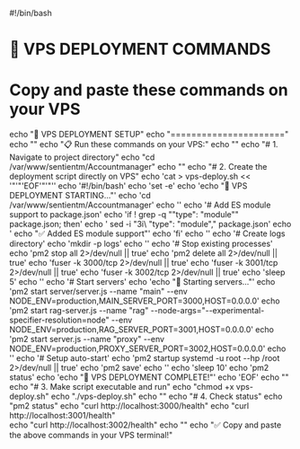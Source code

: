 #!/bin/bash

# 🚀 VPS DEPLOYMENT COMMANDS
# Copy and paste these commands on your VPS

echo "🚀 VPS DEPLOYMENT SETUP"
echo "======================"
echo ""
echo "📋 Run these commands on your VPS:"
echo ""
echo "# 1. Navigate to project directory"
echo "cd /var/www/sentientm/Accountmanager"
echo ""
echo "# 2. Create the deployment script directly on VPS"
echo 'cat > vps-deploy.sh << '"'"'EOF'"'"''
echo '#!/bin/bash'
echo 'set -e'
echo 'echo "🚀 VPS DEPLOYMENT STARTING..."'
echo 'cd /var/www/sentientm/Accountmanager'
echo ''
echo '# Add ES module support to package.json'
echo 'if ! grep -q "\"type\": \"module\"" package.json; then'
echo '    sed -i "3i\\  \"type\": \"module\"," package.json'
echo '    echo "✅ Added ES module support"'
echo 'fi'
echo ''
echo '# Create logs directory'
echo 'mkdir -p logs'
echo ''
echo '# Stop existing processes'
echo 'pm2 stop all 2>/dev/null || true'
echo 'pm2 delete all 2>/dev/null || true'
echo 'fuser -k 3000/tcp 2>/dev/null || true'
echo 'fuser -k 3001/tcp 2>/dev/null || true'
echo 'fuser -k 3002/tcp 2>/dev/null || true'
echo 'sleep 5'
echo ''
echo '# Start servers'
echo 'echo "🚀 Starting servers..."'
echo 'pm2 start server/server.js --name "main" --env NODE_ENV=production,MAIN_SERVER_PORT=3000,HOST=0.0.0.0'
echo 'pm2 start rag-server.js --name "rag" --node-args="--experimental-specifier-resolution=node" --env NODE_ENV=production,RAG_SERVER_PORT=3001,HOST=0.0.0.0'
echo 'pm2 start server.js --name "proxy" --env NODE_ENV=production,PROXY_SERVER_PORT=3002,HOST=0.0.0.0'
echo ''
echo '# Setup auto-start'
echo 'pm2 startup systemd -u root --hp /root 2>/dev/null || true'
echo 'pm2 save'
echo ''
echo 'sleep 10'
echo 'pm2 status'
echo 'echo "🎉 VPS DEPLOYMENT COMPLETE!"'
echo 'EOF'
echo ""
echo "# 3. Make script executable and run"
echo "chmod +x vps-deploy.sh"
echo "./vps-deploy.sh"
echo ""
echo "# 4. Check status"
echo "pm2 status"
echo "curl http://localhost:3000/health"
echo "curl http://localhost:3001/health"  
echo "curl http://localhost:3002/health"
echo ""
echo "✅ Copy and paste the above commands in your VPS terminal!"
